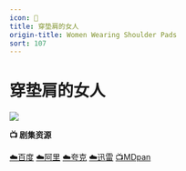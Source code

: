 ```yaml
---
icon: 🎀
title: 穿垫肩的女人
origin-title: Women Wearing Shoulder Pads
sort: 107
---
```

# 穿垫肩的女人

![](/assets/image/%E5%9E%AB%E8%82%A9.jpg)

**📺 剧集资源** <Badge type="warning" text="漫迪MDsub" />

[☁️百度](https://pan.baidu.com/s/1JA6NJ9EkHI5ErSoQMibWgQ?pwd=pirm) [☁️阿里](https://www.alipan.com/s/oY8QZW92j1T) [☁️夸克](https://pan.quark.cn/s/b6b006638f1c) [☁️迅雷](https://pan.xunlei.com/s/VOYRXLRDpzGE0bYvHpFKotg7A1?pwd=6btj#) [📺MDpan](https://pan.mdsub.top/%E7%A9%BF%E5%9E%AB%E8%82%A9%E7%9A%84%E5%A5%B3%E4%BA%BA)
